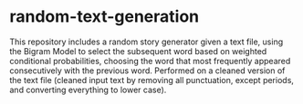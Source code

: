 # random-text-generation
This repository includes a random story generator given a text file, using the Bigram Model to select the subsequent word based on weighted conditional probabilities, choosing the word that most frequently appeared consecutively with the previous word.
Performed on a cleaned version of the text file (cleaned input text by removing all punctuation, except periods, and converting everything to lower case).
